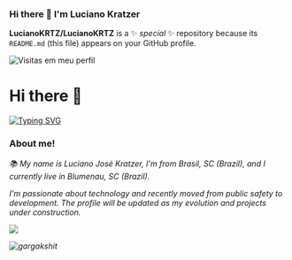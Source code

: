 ### Hi there 👋 I'm Luciano Kratzer

**LucianoKRTZ/LucianoKRTZ** is a ✨ _special_ ✨ repository because its `README.md` (this file) appears on your GitHub profile.

![Visitas em meu perfil](https://komarev.com/ghpvc/?username=LucianoKRTZ&color=ff0000&label=Welcome+to+my+profile+you+are+visitor+nº:)

# Hi there 🖖

[![Typing SVG](https://readme-typing-svg.herokuapp.com/?color=%23f00&width=500&height=80&size=20&multiline=true&lines=Hi,+I'm+Luciano+Kratzer)](https://git.io/typing-svg)

### About me!
<i> 📚 My name is Luciano José Kratzer, I'm from Brasil, SC (Brazil), and I currently live in Blumenau, SC (Brazil).

I'm passionate about technology and recently moved from public safety to development. The profile will be updated as my evolution and projects under construction.

<img src="./coding.gif">

<p align="left">
  <img
    src="https://komarev.com/ghpvc/?username=Ciro-Ugalde"
    alt="gargakshit" </p>

  <br>



 

